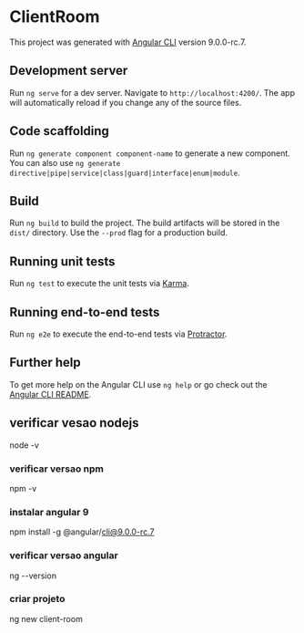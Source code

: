 # ClientRoom

This project was generated with  [Angular CLI](https://github.com/angular/angular-cli)  version 9.0.0-rc.7.

## [](https://github.com/andreluis7/Agendador-Angular-Spring-DIO#development-server)Development server

Run  `ng serve`  for a dev server. Navigate to  `http://localhost:4200/`. The app will automatically reload if you change any of the source files.

## [](https://github.com/andreluis7/Agendador-Angular-Spring-DIO#code-scaffolding)Code scaffolding

Run  `ng generate component component-name`  to generate a new component. You can also use  `ng generate directive|pipe|service|class|guard|interface|enum|module`.

## [](https://github.com/andreluis7/Agendador-Angular-Spring-DIO#build)Build

Run  `ng build`  to build the project. The build artifacts will be stored in the  `dist/`  directory. Use the  `--prod`  flag for a production build.

## [](https://github.com/andreluis7/Agendador-Angular-Spring-DIO#running-unit-tests)Running unit tests

Run  `ng test`  to execute the unit tests via  [Karma](https://karma-runner.github.io/).

## [](https://github.com/andreluis7/Agendador-Angular-Spring-DIO#running-end-to-end-tests)Running end-to-end tests

Run  `ng e2e`  to execute the end-to-end tests via  [Protractor](http://www.protractortest.org/).

## [](https://github.com/andreluis7/Agendador-Angular-Spring-DIO#further-help)Further help

To get more help on the Angular CLI use  `ng help`  or go check out the  [Angular CLI README](https://github.com/angular/angular-cli/blob/master/README.md).

## [](https://github.com/andreluis7/Agendador-Angular-Spring-DIO#verificar-vesao-nodejs)verificar vesao nodejs

node -v

### [](https://github.com/andreluis7/Agendador-Angular-Spring-DIO#verificar-versao-npm)verificar versao npm

npm -v

### [](https://github.com/andreluis7/Agendador-Angular-Spring-DIO#instalar-angular-9)instalar angular 9

npm install -g @angular/cli@9.0.0-rc.7

### [](https://github.com/Kamilahsantos/Client-Angular-Live-Coding-Dio#verificar-versao-angular)verificar versao angular

ng --version

### [](https://github.com/Kamilahsantos/Client-Angular-Live-Coding-Dio#criar-projeto)criar projeto

ng new client-room
